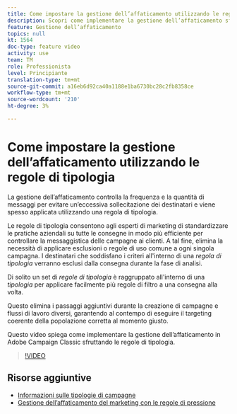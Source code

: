 ```yaml
---
title: Come impostare la gestione dell’affaticamento utilizzando le regole di tipologia in Adobe Campaign Classic
description: Scopri come implementare la gestione dell’affaticamento sfruttando le regole di tipologia.
feature: Gestione dell’affaticamento
topics: null
kt: 1564
doc-type: feature video
activity: use
team: TM
role: Professionista
level: Principiante
translation-type: tm+mt
source-git-commit: a16eb6d92ca40a1188e1ba6730bc28c2fb8358ce
workflow-type: tm+mt
source-wordcount: '210'
ht-degree: 3%

---
```



# Come impostare la gestione dell’affaticamento utilizzando le regole di tipologia

La gestione dell’affaticamento controlla la frequenza e la quantità di messaggi per evitare un’eccessiva sollecitazione dei destinatari e viene spesso applicata utilizzando una regola di tipologia.

Le regole di tipologia consentono agli esperti di marketing di standardizzare le pratiche aziendali su tutte le consegne in modo più efficiente per controllare la messaggistica delle campagne ai clienti. A tal fine, elimina la necessità di applicare esclusioni o regole di uso comune a ogni singola campagna. I destinatari che soddisfano i criteri all&#39;interno di una *regola di tipologia* verranno esclusi dalla consegna durante la fase di analisi.

Di solito un set di *regole di tipologia* è raggruppato all&#39;interno di una *tipologia* per applicare facilmente più regole di filtro a una consegna alla volta.

Questo elimina i passaggi aggiuntivi durante la creazione di campagne e flussi di lavoro diversi, garantendo al contempo di eseguire il targeting coerente della popolazione corretta al momento giusto.

Questo video spiega come implementare la gestione dell’affaticamento in Adobe Campaign Classic sfruttando le regole di tipologia.

>[!VIDEO](https://video.tv.adobe.com/v/25090?quality=12)

## Risorse aggiuntive

* [Informazioni sulle tipologie di campagne](https://docs.adobe.com/content/help/en/campaign-classic/using/orchestrating-campaigns/campaign-optimization/about-campaign-typologies.html)
* [Gestione dell’affaticamento del marketing con le regole di pressione](https://docs.adobe.com/content/help/en/campaign-classic/using/orchestrating-campaigns/campaign-optimization/pressure-rules.html)

